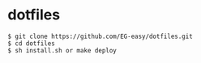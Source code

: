 # dotfiles

```bash:
$ git clone https://github.com/EG-easy/dotfiles.git
$ cd dotfiles
$ sh install.sh or make deploy
```

